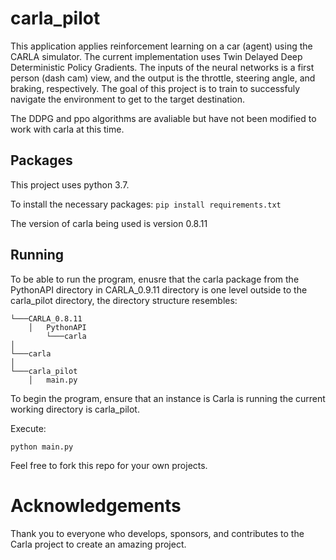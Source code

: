 # carla_pilot
This application applies reinforcement learning on a car (agent) using the
CARLA simulator. 
The current implementation uses Twin Delayed Deep Deterministic Policy Gradients. The inputs of the neural networks is a first person (dash cam) view, and the output is the throttle, steering angle, and braking, respectively.
The goal of this project is to train to successfuly navigate the environment to get to the target destination.

The DDPG and ppo algorithms are avaliable but have not been modified to work
with carla at this time.

## Packages
This project uses python 3.7.

To install the necessary packages:
`pip install requirements.txt`

The version of carla being used is version 0.8.11

## Running
To be able to run the program, enusre that the carla package from the PythonAPI directory in CARLA_0.9.11 directory is one level outside to the carla_pilot directory, the directory structure resembles:

```
└───CARLA_0.8.11
    │   PythonAPI
        └───carla
│   
└───carla
│   
└───carla_pilot
    │   main.py
```

To begin the program, ensure that an instance is Carla is running the current working directory is carla_pilot.

Execute:

`python main.py`

Feel free to fork this repo for your own projects.

# Acknowledgements

Thank you to everyone who develops, sponsors, and contributes to the Carla project to create an amazing project.

